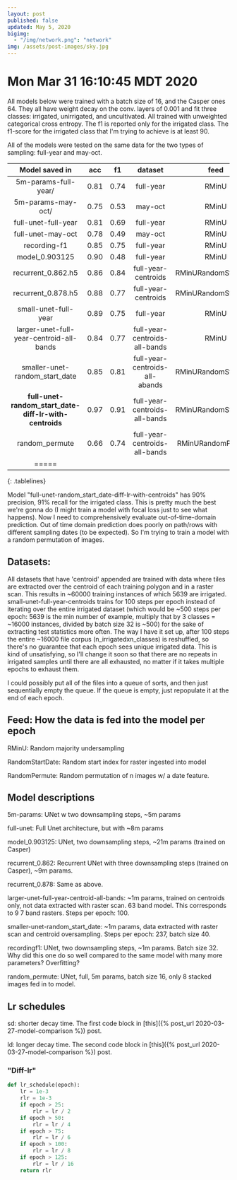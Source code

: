 ```yaml
---
layout: post
published: false
updated: May 5, 2020
bigimg:
  - "/img/network.png": "network"
img: /assets/post-images/sky.jpg
---
```

<style>
.tablelines table, .tablelines td {
        border: 2px solid #999;
	padding: 0.5rem;
	background: white;
	border-color: lightgray;

}
.tablelines th {
	font-weight: bold;
	background: lightgray;
}
.tablelines body {
    margin: 0;
    width: 100%;
    padding: 0;
}
</style>

# Mon Mar 31 16:10:45 MDT 2020

All models below were trained with a batch size of 16, and the Casper ones 64.  They all have weight
decay on the conv. layers of 0.001 and fit three classes: irrigated, unirrigated, and uncultivated.
All trained with unweighted categorical cross entropy. The f1 is reported only for the irrigated
class.  The f1-score for the irrigated class that I'm trying to achieve is at least 90.

All of the models were tested on the same data for the two types of sampling: full-year and may-oct.

| Model saved in         |     acc | f1       | dataset             | feed     | lr_sch   |
|:--------:              |:-------:|:--------:|:--------:           |:--------:|:--------:|
| 5m-params-full-year/   | 0.81    | 0.74     | full-year           | RMinU    |  sd      |
| 5m-params-may-oct/     | 0.75    | 0.53     | may-oct             | RMinU    |  sd      |
| full-unet-full-year    | 0.81    | 0.69     | full-year           | RMinU    |  sd      |
| full-unet-may-oct      | 0.78    | 0.49     | may-oct             | RMinU    |  sd      |
| recording-f1           | 0.85    | 0.75     | full-year           | RMinU    |  ld      |
| model_0.903125         | 0.90    | 0.48     | full-year           | RMinU    |  ld      |
| recurrent_0.862.h5     | 0.86    | 0.84     | full-year-centroids | RMinURandomStartDate    |  ld      |
| recurrent_0.878.h5     | 0.88    | 0.77     | full-year-centroids | RMinURandomStartDate    |  ld      |
| small-unet-full-year   | 0.89    | 0.75     | full-year           | RMinU    |  sd      |
| larger-unet-full-year-centroid-all-bands   | 0.84    | 0.77     | full-year-centroids-all-bands      | RMinU    |  sd      |
| smaller-unet-random_start_date   | 0.85    | 0.81     | full-year-centroids-all-abands      | RMinURandomStartDate    |  sd      |
| **full-unet-random_start_date-diff-lr-with-centroids**   | 0.97    | 0.91     | full-year-centroids-all-bands      | RMinURandomStartDate    |  diff-lr      |
| random_permute   | 0.66    | 0.74     | full-year-centroids-all-bands      | RMinURandomPermute    |  diff-lr      |
|=====
{: .tablelines}

Model "full-unet-random_start_date-diff-lr-with-centroids" has 90% precision, 91% recall for the
irrigated class. This is pretty much the best we're gonna do (I might train a model with
focal loss just to see what happens). Now I need to comprehensively evaluate out-of-time-domain 
prediction. Out of time domain prediction does poorly on path/rows with different sampling dates (to
be expected). So I'm trying to train a model with a random permutation of images.

## Datasets:
All datasets that have 'centroid' appended are trained with data where tiles are extracted over the
centroid of each training polygon and in a raster scan. This results in ~60000 training instances
of which 5639 are irrigated. small-unet-full-year-centroids trains for 100 steps per epoch instead
of iterating over the entire irrigated dataset (which would be ~500 steps per epoch: 5639 is the min
number of example, multiply that by 3 classes = ~16000 instances, divided by batch size 32 is ~500)
for the sake of extracting test statistics more often. The way I have it set up, after 100 steps the
entire ~16000 file corpus (n_irrigatedxn_classes) is reshuffled, so there's no guarantee that each
epoch sees unique irrigated data. This is kind of unsatisfying, so I'll change it soon so that there
are no repeats in irrigated samples until there are all exhausted, no matter if it takes multiple
epochs to exhaust them.

I could possibly put all of the files into a queue of sorts, and then just sequentially empty the
queue. If the queue is empty, just repopulate it at the end of each epoch.


## Feed: How the data is fed into the model per epoch
RMinU: Random majority undersampling 

RandomStartDate: Random start index for raster ingested into model

RandomPermute: Random permutation of n images w/ a date feature.

## Model descriptions

5m-params: UNet w two downsampling steps, ~5m params

full-unet: Full Unet architecture, but with ~8m params

model_0.903125: UNet, two downsampling steps, ~21m params (trained on Casper)

recurrent_0.862: Recurrent UNet with three downsampling steps (trained on Casper), ~9m params.

recurrent_0.878: Same as above.

larger-unet-full-year-centroid-all-bands: ~1m params, trained on centroids only, not data
extracted with raster scan. 63 band model. This corresponds to 9 7 band rasters. Steps 
per epoch: 100.

smaller-unet-random_start_date: ~1m params, data extracted with raster scan and centroid
oversampling. Steps per epoch: 237, batch size 40.

recordingf1: UNet, two downsampling steps, ~1m params. Batch size 32. Why did this one do so well
compared to the same model with many more parameters? Overfitting?

random_permute: UNet, full, 5m params, batch size 16, only 8 stacked images fed in to model.

## Lr schedules

sd: shorter decay time. The first code block in [this]({% post_url 2020-03-27-model-comparison %}) post.

ld: longer decay time. The second code block in [this]({% post_url 2020-03-27-model-comparison %}) post.

### "Diff-lr"
```python
def lr_schedule(epoch):
    lr = 1e-3
    rlr = 1e-3
    if epoch > 25:
        rlr = lr / 2
    if epoch > 50:
        rlr = lr / 4
    if epoch > 75:
        rlr = lr / 6
    if epoch > 100:
        rlr = lr / 8
    if epoch > 125:
        rlr = lr / 16
    return rlr
```
